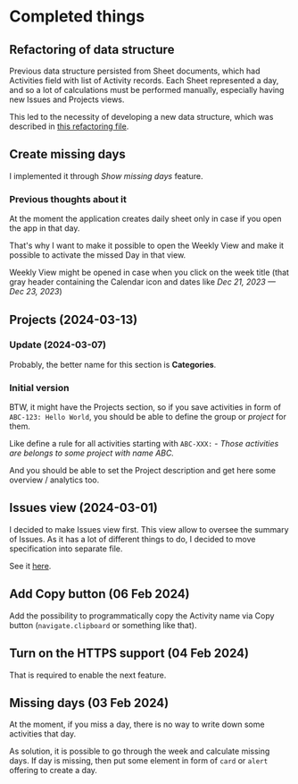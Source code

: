 # Completed things

## Refactoring of data structure

Previous data structure persisted from Sheet documents, which had Activities field with list of Activity records. Each Sheet represented a day, and so a lot of calculations must be performed manually, especially having new Issues and Projects views. 

This led to the necessity of developing a new data structure, which was described in [this refactoring file](./refactoring/database_structure.md).

## Create missing days

I implemented it through _Show missing days_ feature. 

### Previous thoughts about it

At the moment the application creates daily sheet only in case if you open the app in that day.

That's why I want to make it possible to open the Weekly View and make it possible to activate the missed Day in that view.

Weekly View might be opened in case when you click on the week title (that gray header containing the Calendar icon and dates like _Dec 21, 2023 — Dec 23, 2023_)

## Projects (2024-03-13)

### Update (2024-03-07)

Probably, the better name for this section is **Categories**.

### Initial version

BTW, it might have the Projects section, so if you save activities in form of `ABC-123: Hello World`, you should be able to define the group or _project_ for them.

Like define a rule for all activities starting with `ABC-XXX:` - _Those activities are belongs to some project with name ABC._

And you should be able to set the Project description and get here some overview / analytics too.

## Issues view (2024-03-01)

I decided to make Issues view first. This view allow to oversee the summary of Issues. As it has a lot of different things to do, I decided to move specification into separate file.

See it [here](./issues).

## Add Copy button (06 Feb 2024)

Add the possibility to programmatically copy the Activity name via Copy button (`navigate.clipboard` or something like that).

## Turn on the HTTPS support (04 Feb 2024)

That is required to enable the next feature.

## Missing days (03 Feb 2024)

At the moment, if you miss a day, there is no way to write down some activities that day.

As solution, it is possible to go through the week and calculate missing days. If day is missing, then put some element in form of `card` or `alert` offering to create a day.
